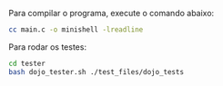 Para compilar o programa, execute o comando abaixo:

```bash
cc main.c -o minishell -lreadline
```

Para rodar os testes:

```bash
cd tester
bash dojo_tester.sh ./test_files/dojo_tests
```